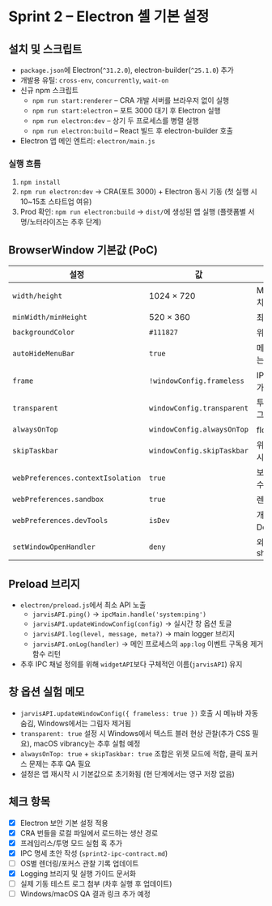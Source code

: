 # Sprint 2 – Electron 셸 기본 설정

## 설치 및 스크립트
- `package.json`에 Electron(`^31.2.0`), electron-builder(`^25.1.0`) 추가
- 개발용 유틸: `cross-env`, `concurrently`, `wait-on`
- 신규 npm 스크립트
  - `npm run start:renderer` – CRA 개발 서버를 브라우저 없이 실행
  - `npm run start:electron` – 포트 3000 대기 후 Electron 실행
  - `npm run electron:dev` – 상기 두 프로세스를 병렬 실행
  - `npm run electron:build` – React 빌드 후 electron-builder 호출
- Electron 앱 메인 엔트리: `electron/main.js`

### 실행 흐름
1. `npm install`
2. `npm run electron:dev` → CRA(포트 3000) + Electron 동시 기동 (첫 실행 시 10~15초 스타트업 여유)
3. Prod 확인: `npm run electron:build` → `dist/`에 생성된 앱 실행 (플랫폼별 서명/노터라이즈는 추후 단계)

## BrowserWindow 기본값 (PoC)
| 설정 | 값 | 메모 |
| --- | --- | --- |
| `width/height` | 1024 × 720 | MVP 작업 공간 기준치 |
| `minWidth/minHeight` | 520 × 360 | 최소 사이즈 제한 |
| `backgroundColor` | `#111827` | 위젯 다크 톤과 맞춤 |
| `autoHideMenuBar` | `true` | 메뉴 제거, 보안경고는 콘솔로 유지 |
| `frame` | `!windowConfig.frameless` | IPC로 실시간 토글 가능 |
| `transparent` | `windowConfig.transparent` | 투명 창 실험용 플래그 |
| `alwaysOnTop` | `windowConfig.alwaysOnTop` | floating 레벨 유지 |
| `skipTaskbar` | `windowConfig.skipTaskbar` | 위젯 모드 시 작업표시줄 숨김 |
| `webPreferences.contextIsolation` | `true` | 보안 체크리스트 준수 |
| `webPreferences.sandbox` | `true` | 렌더러 샌드박스화 |
| `webPreferences.devTools` | `isDev` | 개발 모드에서만 DevTools 허용 |
| `setWindowOpenHandler` | `deny` | 외부 링크는 shell.openExternal |

## Preload 브리지
- `electron/preload.js`에서 최소 API 노출
  - `jarvisAPI.ping()` → `ipcMain.handle('system:ping')`
  - `jarvisAPI.updateWindowConfig(config)` → 실시간 창 옵션 토글
  - `jarvisAPI.log(level, message, meta?)` → main logger 브리지
  - `jarvisAPI.onLog(handler)` → 메인 프로세스의 `app:log` 이벤트 구독용 제거 함수 리턴
- 추후 IPC 채널 정의를 위해 `widgetAPI`보다 구체적인 이름(`jarvisAPI`) 유지

## 창 옵션 실험 메모
- `jarvisAPI.updateWindowConfig({ frameless: true })` 호출 시 메뉴바 자동 숨김, Windows에서는 그림자 제거됨
- `transparent: true` 설정 시 Windows에서 텍스트 블러 현상 관찰(추가 CSS 필요), macOS vibrancy는 추후 실험 예정
- `alwaysOnTop: true` + `skipTaskbar: true` 조합은 위젯 모드에 적합, 클릭 포커스 문제는 추후 QA 필요
- 설정은 앱 재시작 시 기본값으로 초기화됨 (현 단계에서는 영구 저장 없음)

## 체크 항목
- [x] Electron 보안 기본 설정 적용
- [x] CRA 번들을 로컬 파일에서 로드하는 생산 경로
- [x] 프레임리스/투명 모드 실험 훅 추가
- [x] IPC 명세 초안 작성 (`sprint2-ipc-contract.md`)
- [ ] OS별 렌더링/포커스 관찰 기록 업데이트
- [x] Logging 브리지 및 실행 가이드 문서화
- [ ] 실제 기동 테스트 로그 첨부 (차후 실행 후 업데이트)
- [ ] Windows/macOS QA 결과 링크 추가 예정
